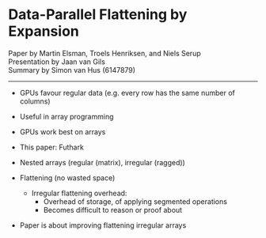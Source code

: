 # Data-Parallel Flattening by Expansion
Paper by Martin Elsman, Troels Henriksen, and Niels Serup  
Presentation by Jaan van Gils  
Summary by Simon van Hus (6147879)

---

- GPUs favour regular data (e.g. every row has the same number of columns)
- Useful in array programming
- GPUs work best on arrays
- This paper: Futhark

- Nested arrays (regular (matrix), irregular (ragged))
- Flattening (no wasted space)
    - Irregular flattening overhead:
        - Overhead of storage, of applying segmented operations
        - Becomes difficult to reason or proof about
- Paper is about improving flattening irregular arrays